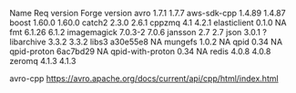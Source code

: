 
Name				Req version		Forge version
avro				1.7.1			1.7.7
aws-sdk-cpp			1.4.89			1.4.87
boost				1.60.0			1.60.0
catch2				2.3.0			2.6.1
cppzmq				4.1				4.2.1
elasticlient		0.1.0			NA
fmt					6.1.26			6.1.2
imagemagick			7.0.3-2			7.0.6
jansson				2.7				2.7
json				3.0.1			?
libarchive			3.3.2			3.3.2
libs3				a30e55e8		NA
mungefs				1.0.2			NA
qpid				0.34			NA
qpid-proton			6ac7bd29		NA
qpid-with-proton	0.34			NA
redis				4.0.8			4.0.8
zeromq				4.1.3			4.1.3

avro-cpp https://avro.apache.org/docs/current/api/cpp/html/index.html
